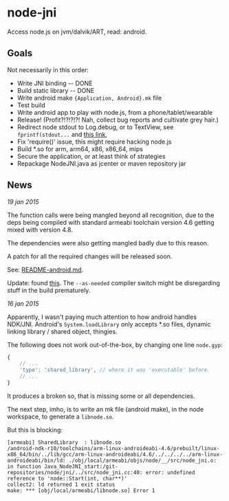 # node-jni
Access node.js on jvm/dalvik/ART, read: android.

Goals
-----

Not necessarily in this order:
* Write JNI binding -- DONE
* Build static library -- DONE
* Write android make `{Application, Android}.mk` file
* Test build
* Write android app to play with node.js, from a phone/tablet/wearable
* Release! (Profit?!?!?!?! Nah, collect bug reports and cultivate grey hair.)
* Redirect node stdout to Log.debug, or to TextView, see `fprintf(stdout...` and [this link](http://stackoverflow.com/questions/23352592/redirecting-stdin-and-stdout-of-c-program-in-android),
* Fix 'require()' issue, this might require hacking node.js
* Build *.so for arm, arm64, x86, x86_64, mips
* Secure the application, or at least think of strategies
* Repackage NodeJNI.java as jcenter or maven repository jar


News
----

_19 jan 2015_

The function calls were being mangled beyond all recognition, due to
the deps being compiled with standard armeabi toolchain version 4.6
getting mixed with version 4.8.

The dependencies were also getting mangled badly due to this reason.

A patch for all the required changes will be released soon.

See: [README-android.md](https://github.com/Buggaboo/node-jni/blob/master/README-android.md).

Update: found [this](https://code.google.com/p/chromium/issues/detail?id=61430).
The `--as-needed` compiler switch might be disregarding stuff in the build prematurely.


_16 jan 2015_

Apparently, I wasn't paying much attention to how android handles NDK/JNI.
Android's `System.loadLibrary` only accepts *.so files, dynamic linking library / shared object, thingies.

The following does not work out-of-the-box, by changing one line `node.gyp`:
```javascript
{
    // ...
    'type': 'shared_library', // where it was 'executable' before
    // ...
}
```

It produces a broken so, that is missing some or all dependencies.

The next step, imho, is to write an mk file (android make), in the node workspace,
to generate a `libnode.so`.


But this is blocking:

```
[armeabi] SharedLibrary  : libnode.so
/android-ndk-r10/toolchains/arm-linux-androideabi-4.6/prebuilt/linux-x86_64/bin/../lib/gcc/arm-linux-androideabi/4.6/../../../../arm-linux-androideabi/bin/ld: ./obj/local/armeabi/objs/node/__/src/node_jni.o: in function Java_NodeJNI_start:/git-repositories/node/jni/../src/node_jni.cc:40: error: undefined reference to 'node::Start(int, char**)'
collect2: ld returned 1 exit status
make: *** [obj/local/armeabi/libnode.so] Error 1
```
